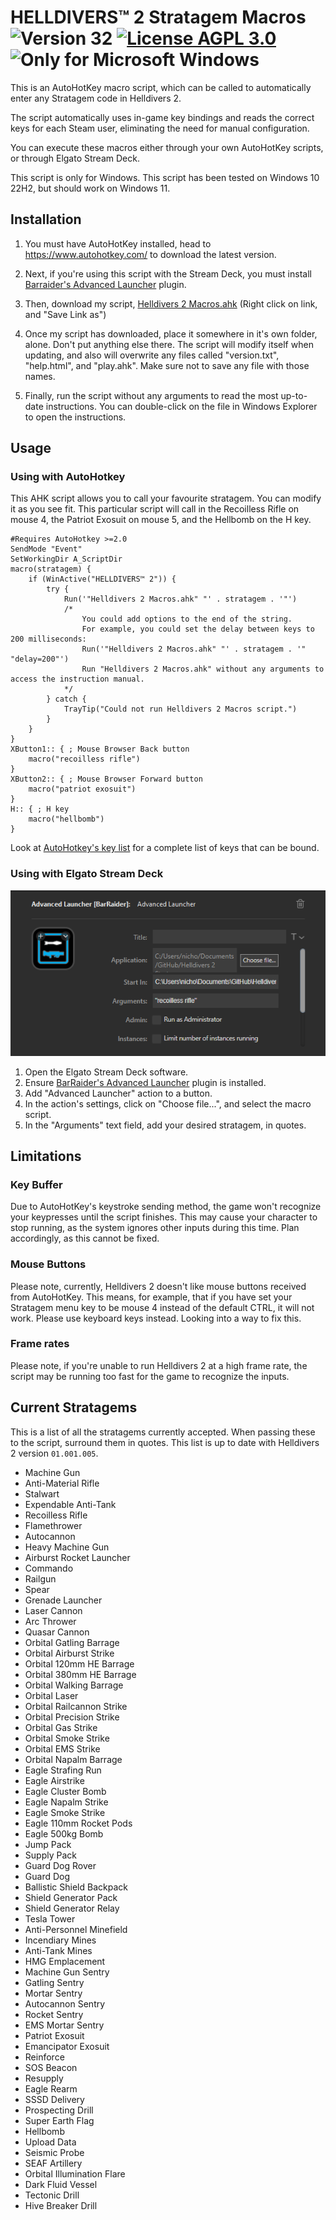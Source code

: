 # HELLDIVERS™ 2 Stratagem Macros ![Version 32](https://img.shields.io/badge/Version-32-brightgreen?style=plastic) [![License AGPL 3.0](https://img.shields.io/github/license/NicholasDJM/Helldivers-2-Stratagem-Macros?color=blue&style=plastic)](/LICENSE.txt) ![Only for Microsoft Windows](https://img.shields.io/badge/Only%20for-Windows-blue?style=plastic)

This is an AutoHotKey macro script, which can be called to automatically enter any Stratagem code in Helldivers 2.

The script automatically uses in-game key bindings and reads the correct keys for each Steam user, eliminating the need for manual configuration.

You can execute these macros either through your own AutoHotKey scripts, or through Elgato Stream Deck.

This script is only for Windows. This script has been tested on Windows 10 22H2, but should work on Windows 11.

## Installation

1. You must have AutoHotKey installed, head to https://www.autohotkey.com/ to download the latest version.

2. Next, if you're using this script with the Stream Deck, you must install [Barraider's Advanced Launcher](https://marketplace.elgato.com/product/advanced-launcher-d9a289e4-9f61-4613-9f86-0069f5897125) plugin.

3. Then, download my script, <a href="https://raw.githubusercontent.com/NicholasDJM/Helldivers-2-Stratagem-Macros/main/Helldivers%202%20Macros.ahk" download="Helldivers 2 Macros.ahk">Helldivers 2 Macros.ahk</a> (Right click on link, and "Save Link as")

4. Once my script has downloaded, place it somewhere in it's own folder, alone. Don't put anything else there. The script will modify itself when updating, and also will overwrite any files called "version.txt", "help.html", and "play.ahk". Make sure not to save any file with those names.

5. Finally, run the script without any arguments to read the most up-to-date instructions. You can double-click on the file in Windows Explorer to open the instructions.

## Usage

### Using with AutoHotkey
This AHK script allows you to call your favourite stratagem. You can modify it as you see fit. This particular script will call in the Recoilless Rifle on mouse 4, the Patriot Exosuit on mouse 5, and the Hellbomb on the H key.
```ahk
#Requires AutoHotkey >=2.0
SendMode "Event"
SetWorkingDir A_ScriptDir
macro(stratagem) {
	if (WinActive("HELLDIVERS™ 2")) {
		try {
			Run('"Helldivers 2 Macros.ahk" "' . stratagem . '"')
			/*
				You could add options to the end of the string.
				For example, you could set the delay between keys to 200 milliseconds:
				Run('"Helldivers 2 Macros.ahk" "' . stratagem . '" "delay=200"')
				Run "Helldivers 2 Macros.ahk" without any arguments to access the instruction manual.
			*/
		} catch {
			TrayTip("Could not run Helldivers 2 Macros script.")
		}
	}
}
XButton1:: { ; Mouse Browser Back button
	macro("recoilless rifle")
}
XButton2:: { ; Mouse Browser Forward button
	macro("patriot exosuit")
}
H:: { ; H key
	macro("hellbomb")
}
```
Look at [AutoHotkey's key list](https://www.autohotkey.com/docs/v2/KeyList.htm) for a complete list of keys that can be bound.

### Using with Elgato Stream Deck

![A screenshot of Elgato Stream Deck software, showing BarRaider's Advanced Launcher action configured to launch "Helldivers 2 Macros.ahk" with an argument of "recoilless rifle".](/help/src/images/ExampleUsageWithStreamDeck.webp)

1. Open the Elgato Stream Deck software.
2. Ensure [BarRaider's Advanced Launcher](https://marketplace.elgato.com/product/advanced-launcher-d9a289e4-9f61-4613-9f86-0069f5897125) plugin is installed.
3. Add "Advanced Launcher" action to a button.
4. In the action's settings, click on "Choose file...", and select the macro script.
5. In the "Arguments" text field, add your desired stratagem, in quotes.


## Limitations

### Key Buffer
Due to AutoHotKey's keystroke sending method, the game won't recognize your keypresses until the script finishes. This may cause your character to stop running, as the system ignores other inputs during this time. Plan accordingly, as this cannot be fixed.


### Mouse Buttons
Please note, currently, Helldivers 2 doesn't like mouse buttons received from AutoHotKey. This means, for example, that if you have set your Stratagem menu key to be mouse 4 instead of the default CTRL, it will not work. Please use keyboard keys instead. Looking into a way to fix this.

### Frame rates
Please note, if you're unable to run Helldivers 2 at a high frame rate, the script may be running too fast for the game to recognize the inputs.

## Current Stratagems
This is a list of all the stratagems currently accepted. When passing these to the script, surround them in quotes.
This list is up to date with Helldivers 2 version `01.001.005`.

- Machine Gun
- Anti-Material Rifle
- Stalwart
- Expendable Anti-Tank
- Recoilless Rifle
- Flamethrower
- Autocannon
- Heavy Machine Gun
- Airburst Rocket Launcher
- Commando
- Railgun
- Spear
- Grenade Launcher
- Laser Cannon
- Arc Thrower
- Quasar Cannon
- Orbital Gatling Barrage
- Orbital Airburst Strike
- Orbital 120mm HE Barrage
- Orbital 380mm HE Barrage
- Orbital Walking Barrage
- Orbital Laser
- Orbital Railcannon Strike
- Orbital Precision Strike
- Orbital Gas Strike
- Orbital Smoke Strike
- Orbital EMS Strike
- Orbital Napalm Barrage
- Eagle Strafing Run
- Eagle Airstrike
- Eagle Cluster Bomb
- Eagle Napalm Strike
- Eagle Smoke Strike
- Eagle 110mm Rocket Pods
- Eagle 500kg Bomb
- Jump Pack
- Supply Pack
- Guard Dog Rover
- Guard Dog
- Ballistic Shield Backpack
- Shield Generator Pack
- Shield Generator Relay
- Tesla Tower
- Anti-Personnel Minefield
- Incendiary Mines
- Anti-Tank Mines
- HMG Emplacement
- Machine Gun Sentry
- Gatling Sentry
- Mortar Sentry
- Autocannon Sentry
- Rocket Sentry
- EMS Mortar Sentry
- Patriot Exosuit
- Emancipator Exosuit
- Reinforce
- SOS Beacon
- Resupply
- Eagle Rearm
- SSSD Delivery
- Prospecting Drill
- Super Earth Flag
- Hellbomb
- Upload Data
- Seismic Probe
- SEAF Artillery
- Orbital Illumination Flare
- Dark Fluid Vessel
- Tectonic Drill
- Hive Breaker Drill